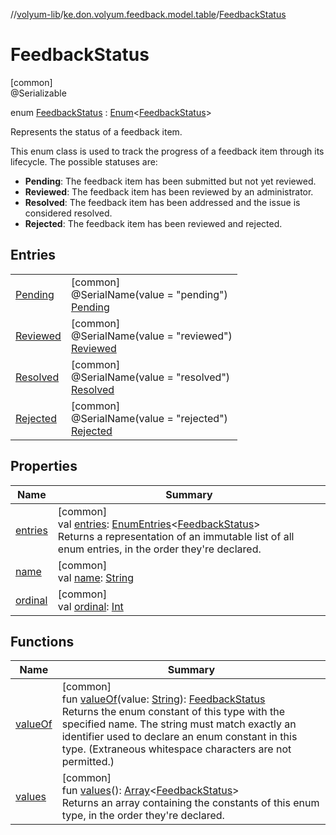 //[volyum-lib](../../../index.md)/[ke.don.volyum.feedback.model.table](../index.md)/[FeedbackStatus](index.md)

# FeedbackStatus

[common]\
@Serializable

enum [FeedbackStatus](index.md) : [Enum](https://kotlinlang.org/api/core/kotlin-stdlib/kotlin/-enum/index.html)&lt;[FeedbackStatus](index.md)&gt; 

Represents the status of a feedback item.

This enum class is used to track the progress of a feedback item through its lifecycle. The possible statuses are:

- 
   **Pending**: The feedback item has been submitted but not yet reviewed.
- 
   **Reviewed**: The feedback item has been reviewed by an administrator.
- 
   **Resolved**: The feedback item has been addressed and the issue is considered resolved.
- 
   **Rejected**: The feedback item has been reviewed and rejected.

## Entries

| | |
|---|---|
| [Pending](-pending/index.md) | [common]<br>@SerialName(value = &quot;pending&quot;)<br>[Pending](-pending/index.md) |
| [Reviewed](-reviewed/index.md) | [common]<br>@SerialName(value = &quot;reviewed&quot;)<br>[Reviewed](-reviewed/index.md) |
| [Resolved](-resolved/index.md) | [common]<br>@SerialName(value = &quot;resolved&quot;)<br>[Resolved](-resolved/index.md) |
| [Rejected](-rejected/index.md) | [common]<br>@SerialName(value = &quot;rejected&quot;)<br>[Rejected](-rejected/index.md) |

## Properties

| Name | Summary |
|---|---|
| [entries](entries.md) | [common]<br>val [entries](entries.md): [EnumEntries](https://kotlinlang.org/api/core/kotlin-stdlib/kotlin.enums/-enum-entries/index.html)&lt;[FeedbackStatus](index.md)&gt;<br>Returns a representation of an immutable list of all enum entries, in the order they're declared. |
| [name](-rejected/index.md#-372974862%2FProperties%2F-1200628132) | [common]<br>val [name](-rejected/index.md#-372974862%2FProperties%2F-1200628132): [String](https://kotlinlang.org/api/core/kotlin-stdlib/kotlin/-string/index.html) |
| [ordinal](-rejected/index.md#-739389684%2FProperties%2F-1200628132) | [common]<br>val [ordinal](-rejected/index.md#-739389684%2FProperties%2F-1200628132): [Int](https://kotlinlang.org/api/core/kotlin-stdlib/kotlin/-int/index.html) |

## Functions

| Name | Summary |
|---|---|
| [valueOf](value-of.md) | [common]<br>fun [valueOf](value-of.md)(value: [String](https://kotlinlang.org/api/core/kotlin-stdlib/kotlin/-string/index.html)): [FeedbackStatus](index.md)<br>Returns the enum constant of this type with the specified name. The string must match exactly an identifier used to declare an enum constant in this type. (Extraneous whitespace characters are not permitted.) |
| [values](values.md) | [common]<br>fun [values](values.md)(): [Array](https://kotlinlang.org/api/core/kotlin-stdlib/kotlin/-array/index.html)&lt;[FeedbackStatus](index.md)&gt;<br>Returns an array containing the constants of this enum type, in the order they're declared. |